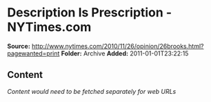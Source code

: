 # Description Is Prescription - NYTimes.com

**Source:** http://www.nytimes.com/2010/11/26/opinion/26brooks.html?pagewanted=print
**Folder:** Archive
**Added:** 2011-01-01T23:22:15




## Content
*Content would need to be fetched separately for web URLs*
